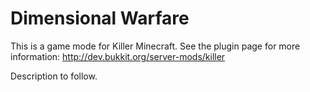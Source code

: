 Dimensional Warfare
======

This is a game mode for Killer Minecraft. See the plugin page for more information: http://dev.bukkit.org/server-mods/killer 

Description to follow.